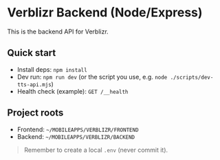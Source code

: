 # Verblizr Backend (Node/Express)

This is the backend API for Verblizr.

## Quick start
- Install deps: `npm install`
- Dev run: `npm run dev` (or the script you use, e.g. `node ./scripts/dev-tts-api.mjs`)
- Health check (example): `GET /__health`

## Project roots
- Frontend: `~/MOBILEAPPS/VERBLIZR/FRONTEND`
- Backend:  `~/MOBILEAPPS/VERBLIZR/BACKEND`

> Remember to create a local `.env` (never commit it).
